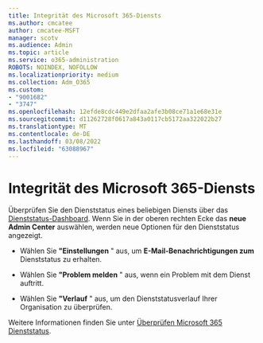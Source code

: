 ```yaml
---
title: Integrität des Microsoft 365-Diensts
ms.author: cmcatee
author: cmcatee-MSFT
manager: scotv
ms.audience: Admin
ms.topic: article
ms.service: o365-administration
ROBOTS: NOINDEX, NOFOLLOW
ms.localizationpriority: medium
ms.collection: Adm_O365
ms.custom:
- "9001682"
- "3747"
ms.openlocfilehash: 12efde8cdc449e2dfaa2afe3b08ce71a1e68e31e
ms.sourcegitcommit: d11262728f0617a843a0117cb5172aa322022b27
ms.translationtype: MT
ms.contentlocale: de-DE
ms.lasthandoff: 03/08/2022
ms.locfileid: "63088967"
---
```

# <a name="microsoft-365-service-health"></a>Integrität des Microsoft 365-Diensts


Überprüfen Sie den Dienststatus eines beliebigen Diensts über das [Dienststatus-Dashboard](https://admin.microsoft.com/Adminportal/Home?source=applauncher#/servicehealth). Wenn Sie in der oberen rechten Ecke das **neue Admin Center** auswählen, werden neue Optionen für den Dienststatus angezeigt.

- Wählen Sie **"Einstellungen** " aus, um **E-Mail-Benachrichtigungen zum** Dienststatus zu erhalten.

- Wählen Sie **"Problem melden** " aus, wenn ein Problem mit dem Dienst auftritt.

- Wählen Sie **"Verlauf** " aus, um den Dienststatusverlauf Ihrer Organisation zu überprüfen. 

Weitere Informationen finden Sie unter [Überprüfen Microsoft 365 Dienststatus](https://docs.microsoft.com/office365/enterprise/view-service-health). 